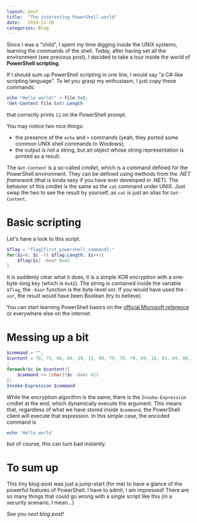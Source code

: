 ```yaml
---
layout: post
title:  "The interesting PowerShell world"
date:   2019-11-20
categories: Blog
---
```


Since I was a "child", I spent my time digging inside the UNIX systems, learning the commands of the shell.
Today, after having set all the environment (see previous post), I decided to take a tour inside the world of **PowerShell scripting**.

If I should sum up PowerShell scripting in one line, I would say "a C#-like scripting language".
To let you grasp my enthusiasm, I just copy these commands:
```powershell
echo "Hello world!" > file.txt;
(Get-Content file.txt).Length
```
that correctly prints `12` on the PowerShell prompt.

You may notice two nice things:
* the presence of the `echo` and `>` commands (yeah, they ported some common UNIX shell commands to Windows);
* the output is not a string, but an object whose string representation is printed as a result.

The `Get-Content` is a so-called *cmdlet*, which is a command defined for the PowerShell environment.
They can be defined using methods from the *.NET framework* (that is kinda sexy if you have ever developed in .NET).
The behavior of this cmdlet is the same as the `cat` command under UNIX.
Just swap the two to see the result by yourself, as `cat` is just an alias for `Get-Content`.

# Basic scripting 

Let's have a look to this script.
```powershell
$flag = "flag{first_powershell_command};"
for($i=0; $i -lt $flag.Length; $i++){
    $flag[$i] -bxor 0x42
}
```
It is suddenly clear what it does, it is a simple *XOR encryption* with a one-byte-long key (which is `0x42`).
The string is contained inside the variable `$flag`, the `-bxor` function is the byte-level xor.
If you would have used the `-xor`, the result would have been Boolean (try to believe).

You can start learning PowerShell basics on the [official Microsoft reference](https://docs.microsoft.com/en-us/powershell/scripting/learn/understanding-important-powershell-concepts?view=powershell-6) or everywhere else on the internet.

# Messing up a bit

```powershell
$command = "";
$content = 79, 73, 66, 69, 10, 13, 98, 79, 70, 70, 69, 10, 93, 69, 88, 70, 78, 13;
;
foreach($c in $content){
    $command += [char]($c -bxor 42)
};
Invoke-Expression $command
```
While the encryption algorithm is the same, there is the `Invoke-Expression` cmdlet at the end, which dynamically execute the argument.
This means that, regardless of what we have stored inside `$command`, the PowerShell client will execute that expression.
In this simple case, the encoded command is 
```powershell
echo 'Hello world'
```
but of course, this can turn bad instantly.

# To sum up

This tiny blog-post was just a jump-start (for me) to have a glance of the powerful features of PowerShell.
I have to admit, I am impressed! There are so many things that could go wrong with a single script like this (in a security scenario, I mean...)

*See you next blog post!*